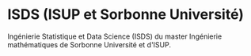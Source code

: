 # ISDS (ISUP et Sorbonne Université)
Ingénierie Statistique et Data Science (ISDS) du master Ingénierie mathématiques de Sorbonne Université et d'ISUP.
